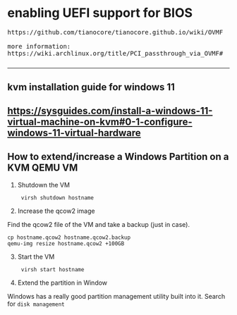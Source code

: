 # enabling UEFI support for BIOS

<pre style="margin-bottom: 0; border-bottom:none; padding-bottom:0.8em;">https://github.com/tianocore/tianocore.github.io/wiki/OVMF

more information:
https://wiki.archlinux.org/title/PCI_passthrough_via_OVMF#</pre>
---
## kvm installation guide for windows 11
https://sysguides.com/install-a-windows-11-virtual-machine-on-kvm#0-1-configure-windows-11-virtual-hardware
---
## How to extend/increase a Windows Partition on a KVM QEMU VM

1. Shutdown the VM

        virsh shutdown hostname

2. Increase the qcow2 image

Find the qcow2 file of the VM and take a backup (just in case).

    cp hostname.qcow2 hostname.qcow2.backup
    qemu-img resize hostname.qcow2 +100GB
    
3. Start the VM

        virsh start hostname

4. Extend the partition in Window

Windows has a really good partition management utility built into it. Search for `disk management`
